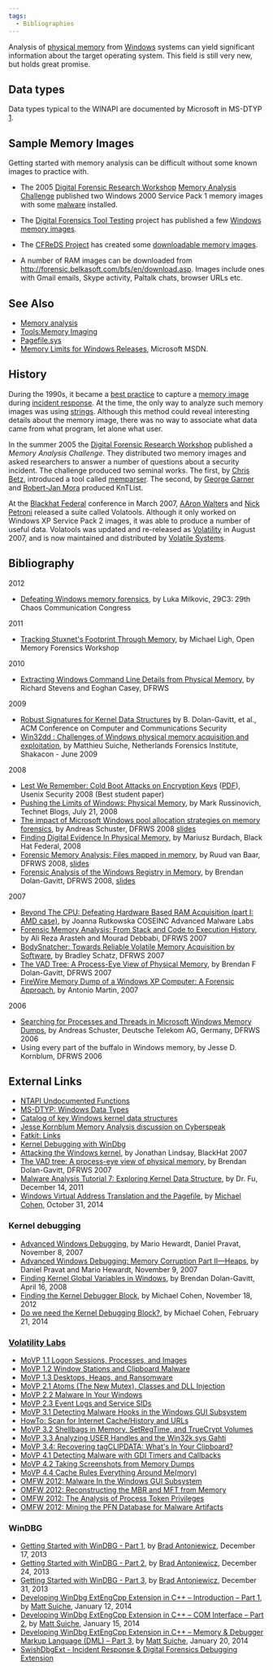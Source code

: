 ```yaml
---
tags:
  - Bibliographies
---
```

Analysis of [physical memory](physical_memory.md) from
[Windows](windows.md) systems can yield significant information
about the target operating system. This field is still very new, but
holds great promise.

## Data types

Data types typical to the WINAPI are documented by Microsoft in MS-DTYP
[1](http://msdn.microsoft.com/en-us/library/cc230273.aspx).

## Sample Memory Images

Getting started with memory analysis can be difficult without some known
images to practice with.

* The 2005 [Digital Forensic Research Workshop](digital_forensic_research_workshop.md)
  [Memory Analysis Challenge](http://www.dfrws.org/2005/challenge/) published
  two Windows 2000 Service Pack 1 memory images with some [malware](malware.md)
  installed.

<!-- -->

* The [Digital Forensics Tool Testing](http://dftt.sourceforge.net/)
  project has published a few [Windows memory
  images](http://dftt.sourceforge.net/test13/index.html).

<!-- -->

* The [CFReDS Project](cfreds_project.md) has created some
  [downloadable memory
  images](http://www.cfreds.nist.gov/mem/memory-images.rar).

<!-- -->

* A number of RAM images can be downloaded from
  <http://forensic.belkasoft.com/bfs/en/download.asp>. Images include
  ones with Gmail emails, Skype activity, Paltalk chats, browser URLs
  etc.

## See Also

* [Memory analysis](memory_analysis.md)
* [Tools:Memory Imaging](tools_memory_imaging.md)
* [Pagefile.sys](pagefile.sys.md)
* [Memory Limits for Windows
  Releases](http://msdn.microsoft.com/en-us/library/aa366778%28VS.85%29.aspx),
  Microsoft MSDN.

## History

During the 1990s, it became a [best practice](best_practice.md)
to capture a [memory image](tools_memory_imaging.md) during
[incident response](incident_response.md). At the time, the only
way to analyze such memory images was using
[strings](strings.md). Although this method could reveal
interesting details about the memory image, there was no way to
associate what data came from what program, let alone what user.

In the summer 2005 the [Digital Forensic Research Workshop](digital_forensic_research_workshop.md)
published a *Memory Analysis Challenge*. They distributed two memory images and
asked researchers to answer a number of questions about a security incident.
The challenge produced two seminal works. The first, by [Chris Betz](chris_betz.md),
introduced a tool called [memparser](memparser.md). The second, by [George Garner](george_garner.md)
and [Robert-Jan Mora](robert-jan_mora.md) produced KnTList.

At the [Blackhat Federal](blackhat_(conference).md) conference in March 2007,
[AAron Walters](aaron_walters.md) and [Nick Petroni](nick_petroni.md) released
a suite called Volatools. Although it only worked on Windows XP Service Pack 2
images, it was able to produce a number of useful data. Volatools was updated
and re-released as [Volatility](docs/windows_memory_analysis.md) in August
2007, and is now maintained and distributed by [Volatile Systems](https://www.volatilesystems.com/).

## Bibliography

2012

* [Defeating Windows memory forensics](http://events.ccc.de/congress/2012/Fahrplan/events/5301.en.html),
  by Luka Milkovic, 29C3: 29th Chaos Communication Congress

2011

* [Tracking Stuxnet's Footprint Through Memory](http://prezi.com/goocmfeuiqdf/tracking-stuxnets-footprint-through-memory/),
  by Michael Ligh, Open Memory Forensics Workshop

2010

* [Extracting Windows Command Line Details from Physical Memory](http://dfrws.org/2010/proceedings/2010-307.pdf),
  by Richard Stevens and Eoghan Casey, DFRWS

2009

* [Robust Signatures for Kernel Data Structures](http://www.cc.gatech.edu/~brendan/ccs09_siggen.pdf)
  by B.  Dolan-Gavitt, et al., ACM Conference on Computer and Communications
  Security
* [Win32dd : Challenges of Windows physical memory acquisition and exploitation](http://www.shakacon.org/talks/NFI-Shakacon-win32dd0.3.pdf),
  by Matthieu Suiche, Netherlands Forensics Institute, Shakacon - June 2009

2008

* [Lest We Remember: Cold Boot Attacks on Encryption Keys](http://citp.princeton.edu/memory/)
  ([PDF](http://citp.princeton.edu.nyud.net/pub/coldboot.pdf)),
  Usenix Security 2008 (Best student paper)
* [Pushing the Limits of Windows: Physical Memory](http://blogs.technet.com/markrussinovich/archive/2008/07/21/3092070.aspx),
  by Mark Russinovich, Technet Blogs, July 21, 2008
* [The impact of Microsoft Windows pool allocation strategies on memory forensics](http://www.dfrws.org/2008/proceedings/p58-schuster.pdf),
  by Andreas Schuster, DFRWS 2008
  [slides](http://www.dfrws.org/2008/proceedings/p58-schuster_pres.pdf)
* [Finding Digital Evidence In Physical Memory](http://www.blackhat.com/presentations/bh-federal-06/BH-Fed-06-Burdach/bh-fed-06-burdach-up.pdf),
  by Mariusz Burdach, Black Hat Federal, 2008
* [Forensic Memory Analysis: Files mapped in memory](http://www.dfrws.org/2008/proceedings/p52-vanBaar.pdf),
  by Ruud van Baar, DFRWS 2008, [slides](http://www.dfrws.org/2008/proceedings/p52-vanBaar_pres.pdf)
* [Forensic Analysis of the Windows Registry in Memory](http://www.dfrws.org/2008/proceedings/p26-dolan-gavitt.pdf),
  by Brendan Dolan-Gavitt, DFRWS 2008, [slides](http://www.dfrws.org/2008/proceedings/p26-dolan-gavitt_pres.pdf)

2007

* [Beyond The CPU: Defeating Hardware Based RAM Acquisition (part I: AMD case)](http://www.first.org/conference/2007/papers/rutkowska-joanna-slides.pdf),
  by Joanna Rutkowska COSEINC Advanced Malware Labs
* [Forensic Memory Analysis: From Stack and Code to Execution History](http://www.dfrws.org/2007/proceedings/p114-arasteh.pdf),
  by Ali Reza Arasteh and Mourad Debbabi, DFRWS 2007
* [BodySnatcher: Towards Reliable Volatile Memory Acquisition by Software](http://www.dfrws.org/2007/proceedings/p126-schatz.pdf),
  by Bradley Schatz, DFRWS 2007
* [The VAD Tree: A Process-Eye View of Physical Memory](http://www.dfrws.org/2007/proceedings/p62-dolan-gavitt.pdf),
  by Brendan F Dolan-Gavitt, DFRWS 2007
* [FireWire Memory Dump of a Windows XP Computer: A Forensic Approach](http://www.friendsglobal.com/papers/FireWire%20Memory%20Dump%20of%20Windows%20XP.pdf),
  by Antonio Martin, 2007

2006

* [Searching for Processes and Threads in Microsoft Windows Memory Dumps](http://www.dfrws.org/2006/proceedings/2-Schuster.pdf),
  by Andreas Schuster, Deutsche Telekom AG, Germany, DFRWS 2006
* Using every part of the buffalo in Windows memory,
  by Jesse D.  Kornblum, DFRWS 2006

## External Links

* [NTAPI Undocumented Functions](http://undocumented.ntinternals.net/)
* [MS-DTYP: Windows Data Types](http://msdn.microsoft.com/en-us/library/cc230273.aspx)
* [Catalog of key Windows kernel data structures](http://www.codemachine.com/article_kernelstruct.html)
* [Jesse Kornblum Memory Analysis discussion on Cyberspeak](http://cyberspeak.libsyn.com/index.php?post_id=98104)
* [Fatkit: Links](http://www.4tphi.net/fatkit/#links)
* [Kernel Debugging with WinDbg](http://www.cmlab.csie.ntu.edu.tw/~cathyp/eBooks/WindowsNT/Driver/kernel_debugging_tutorial.pdf)
* [Attacking the Windows kernel](https://www.blackhat.com/presentations/bh-usa-07/Lindsay/Whitepaper/bh-usa-07-lindsay-WP.pdf),
  by Jonathan Lindsay, BlackHat 2007
* [The VAD tree: A process-eye view of physical memory](http://dfrws.org/2007/proceedings/p62-dolan-gavitt.pdf),
  by Brendan Dolan-Gavitt, DFRWS 2007
* [Malware Analysis Tutorial 7: Exploring Kernel Data Structure](http://fumalwareanalysis.blogspot.ch/2011/12/malware-analysis-tutorial-7-exploring.html),
  by Dr. Fu, December 14, 2011
* [Windows Virtual Address Translation and the Pagefile](http://rekall-forensic.blogspot.com/2014/10/windows-virtual-address-translation-and.html),
  by [Michael Cohen](michael_cohen.md), October 31, 2014

### Kernel debugging

* [Advanced Windows Debugging](http://advancedwindowsdebugging.com/book/contents.htm), by
  Mario Hewardt, Daniel Pravat, November 8, 2007
* [Advanced Windows Debugging: Memory Corruption Part II—Heaps](http://www.informit.com/articles/article.aspx?p=1081496), by
  Daniel Pravat and Mario Hewardt, November 9, 2007
* [Finding Kernel Global Variables in Windows](http://moyix.blogspot.ch/2008/04/finding-kernel-global-variables-in.html),
  by Brendan Dolan-Gavitt, April 16, 2008
* [Finding the Kernel Debugger Block](http://scudette.blogspot.com/2012/11/finding-kernel-debugger-block.html),
  by Michael Cohen, November 18, 2012
* [Do we need the Kernel Debugging Block?](http://rekall-forensic.blogspot.ch/2014/02/do-we-need-kernel-debugging-block.html),
  by Michael Cohen, February 21, 2014

### [Volatility Labs](http://volatility-labs.blogspot.com/)

* [MoVP 1.1 Logon Sessions, Processes, and Images](http://volatility-labs.blogspot.com/2012/09/movp-11-logon-sessions-processes-and.html)
* [MoVP 1.2 Window Stations and Clipboard Malware](http://volatility-labs.blogspot.com/2012/09/movp-12-window-stations-and-clipboard.html)
* [MoVP 1.3 Desktops, Heaps, and Ransomware](http://volatility-labs.blogspot.com/2012/09/movp-13-desktops-heaps-and-ransomware.html)
* [MoVP 2.1 Atoms (The New Mutex), Classes and DLL Injection](http://volatility-labs.blogspot.com/2012/09/movp-21-atoms-new-mutex-classes-and-dll.html)
* [MoVP 2.2 Malware In Your Windows](http://volatility-labs.blogspot.com/2012/09/movp-22-malware-in-your-windows.html)
* [MoVP 2.3 Event Logs and Service SIDs](http://volatility-labs.blogspot.com/2012/09/movp-23-event-logs-and-service-sids.html)
* [MoVP 3.1 Detecting Malware Hooks in the Windows GUI Subsystem](http://volatility-labs.blogspot.com/2012/09/movp-31-detecting-malware-hooks-in.html)
* [HowTo: Scan for Internet Cache/History and URLs](http://volatility-labs.blogspot.com/2012/09/howto-scan-for-internet-cachehistory.html)
* [MoVP 3.2 Shellbags in Memory, SetRegTime, and TrueCrypt Volumes](http://volatility-labs.blogspot.com/2012/09/movp-32-shellbags-in-memory-setregtime.html)
* [MoVP 3.3 Analyzing USER Handles and the Win32k.sys Gahti](http://volatility-labs.blogspot.com/2012/09/movp-33-analyzing-user-handles-and.html)
* [MoVP 3.4: Recovering tagCLIPDATA: What's In Your Clipboard?](http://volatility-labs.blogspot.com/2012/09/movp-34-recovering-tagclipdata-whats-in.html)
* [MoVP 4.1 Detecting Malware with GDI Timers and Callbacks](http://volatility-labs.blogspot.com/2012/10/movp-41-detecting-malware-with-gdi.html)
* [MoVP 4.2 Taking Screenshots from Memory Dumps](http://volatility-labs.blogspot.com/2012/10/movp-43-taking-screenshots-from-memory.html)
* [MoVP 4.4 Cache Rules Everything Around Me(mory)](http://volatility-labs.blogspot.com/2012/10/movp-44-cache-rules-everything-around.html)
* [OMFW 2012: Malware In the Windows GUI Subsystem](http://volatility-labs.blogspot.com/2012/10/omfw-2012-malware-in-windows-gui.html)
* [OMFW 2012: Reconstructing the MBR and MFT from Memory](http://volatility-labs.blogspot.com/2012/10/omfw-2012-reconstructing-mbr-and-mft.html)
* [OMFW 2012: The Analysis of Process Token Privileges](http://volatility-labs.blogspot.com/2012/10/omfw-2012-analysis-of-process-token.html)
* [OMFW 2012: Mining the PFN Database for Malware Artifacts](http://volatility-labs.blogspot.com/2012/10/omfw-2012-mining-pfn-database-for.html)

### WinDBG

* [Getting Started with WinDBG - Part 1](http://blog.opensecurityresearch.com/2013/12/getting-started-with-windbg-part-1.html),
  by [Brad Antoniewicz](brad_antoniewicz.md), December 17, 2013
* [Getting Started with WinDBG - Part 2](http://blog.opensecurityresearch.com/2013/12/getting-started-with-windbg-part-2.html),
  by [Brad Antoniewicz](brad_antoniewicz.md), December 24, 2013
* [Getting Started with WinDBG - Part 3](http://blog.opensecurityresearch.com/2013/12/getting-started-with-windbg-part-3.html),
  by [Brad Antoniewicz](brad_antoniewicz.md), December 31, 2013
* [Developing WinDbg ExtEngCpp Extension in C++ – Introduction – Part 1](http://www.msuiche.net/2014/01/12/extengcpp-part-1/),
  by [Matt Suiche](matt_suiche.md), January 12, 2014
* [Developing WinDbg ExtEngCpp Extension in C++ – COM Interface – Part 2](http://www.msuiche.net/2014/01/15/developing-windbg-extengcpp-extension-in-c-com-interface/),
  by [Matt Suiche](matt_suiche.md), January 15, 2014
* [Developing WinDbg ExtEngCpp Extension in C++ – Memory & Debugger Markup Language (DML) – Part 3](http://www.msuiche.net/2014/01/20/developing-windbg-extengcpp-extension-in-c-memory-debugger-markup-language-dml-part-3/),
  by [Matt Suiche](matt_suiche.md), January 20, 2014
* [SwishDbgExt - Incident Response & Digital Forensics Debugging Extension](https://github.com/msuiche/SwishDbgExt)
